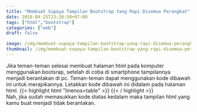```yaml
---
title: "Membuat Supaya Tampilan Bootstrap Yang Rapi Disemua Perangkat"
date: 2018-04-25T23:20:50+07:00
tags: ["html","bootstrap"]
categories: ["web"]
draft: false

image: /img/membuat-supaya-tampilan-bootstrap-yang-rapi-disemua-perangkat/html.png
thumbnail: /img/membuat-supaya-tampilan-bootstrap-yang-rapi-disemua-perangkat/html.png
---
```


Jika teman-teman selesai membuat halaman html pada komputer menggunakan bootsrap, setelah di coba di smartphone tampilannya menjadi berantakan di pc. Teman-teman dapat menggunakan kode dibawah ini untuk merapikannya. Letakkan kode dibawah ini didalam <head> pada halaman html.
{{< highlight html "linenos=table" >}}
<meta name="viewport" content="width=device-width,initial-scale=1">
{{< / highlight >}}</br>
Nah, jika sudah memasukkan kode diatas kedalam <head> maka tampilan html yang kamu buat menjadi tidak berantakan.
